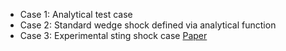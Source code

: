 - Case 1: Analytical test case
- Case 2: Standard wedge shock defined via analytical function
- Case 3: Experimental sting shock case [Paper](https://iopscience.iop.org/article/10.1088/0957-0233/22/10/104011)
